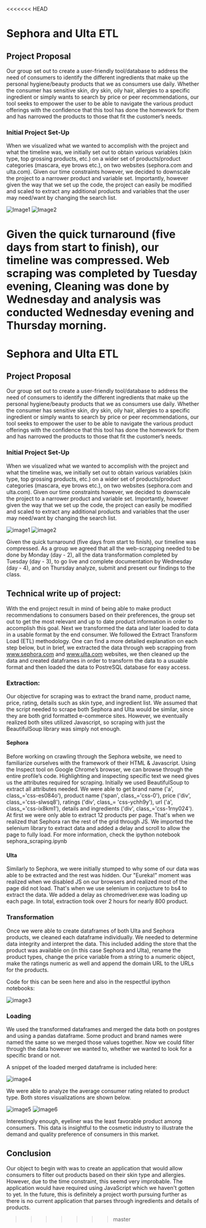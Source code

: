 <<<<<<< HEAD
# Sephora and Ulta ETL

## Project Proposal

Our group set out to create a user-friendly tool/database to address the need of consumers to identify the different ingredients that make
up the personal hygiene/beauty products that we as consumers use daily. Whether the consumer has sensitive skin, dry skin, oily hair, allergies to a specific ingredient or simply wants to search by price or peer recommendations, our tool seeks to empower the user to be able to navigate the various product offerings with the confidence that this tool has done the homework for them and has narrowed the products to those that fit the customer’s needs.

### Initial Project Set-Up

When we visualized what we wanted to accomplish with the project and what the timeline was, we initially set out to obtain various variables (skin type, top grossing products, etc.) on a wider set of products/product categories (mascara, eye brows etc.), on two websites (sephora.com and ulta.com). Given our time constraints however, we decided to downscale the project to a narrower product and variable set. Importantly, however given the way that we set up the code, the project can easily be modified and scaled to extract any additional products and variables that the user may need/want by changing the search list.

![Image1](https://github.com/nawdah/cosmetics-proj/tree/master/pictures/schema1.PNG)
![Image2](https://github.com/nawdah/cosmetics-proj/tree/master/pictures/schema2.PNG)


Given the quick turnaround (five days from start to finish), our timeline was compressed. Web scraping was completed by Tuesday evening, Cleaning was done by Wednesday and analysis was conducted Wednesday evening and Thursday morning. 
=======
# Sephora and Ulta ETL 

## Project Proposal
		
Our group set out to create a user-friendly tool/database to address the need of consumers to identify the different ingredients that make up the personal hygiene/beauty products that we as consumers use daily. Whether the consumer has sensitive skin, dry skin, oily hair, allergies to a specific ingredient or simply wants to search by price or peer recommendations, our tool seeks to empower the user to be able to navigate the various product offerings with the confidence that this tool has done the homework for them and has narrowed the products to those that fit the customer’s needs. 
		

### Initial Project Set-Up
		

When we visualized what we wanted to accomplish with the project and what the timeline was, we initially set out to obtain various variables (skin type, top grossing products, etc.) on a wider set of products/product categories (mascara, eye brows etc.), on two websites (sephora.com and ulta.com). Given our time constraints however, we decided to downscale the project to a narrower product and variable set. Importantly, however given the way that we set up the code, the project can easily be modified and scaled to extract any additional products and variables that the user may need/want by changing the search list.
		

![image1](https://github.com/nawdah/cosmetics-proj/blob/master/pictures/schema1.PNG)
![image2](https://github.com/nawdah/cosmetics-proj/blob/master/pictures/schema2.PNG)
		

Given the quick turnaround (five days from start to finish), our timeline was compressed. As a group we agreed that all the web-scrapping needed to be done by Monday (day - 2), all the data transformation completed by Tuesday (day - 3), to go live and complete documentation by Wednesday (day - 4), and on Thursday analyze, submit and present our findings to the class.
		

## Technical write up of project:
		

With the end project result in mind of being able to make product recommendations to consumers based on their preferences, the group set out to get the most relevant and up to date product information in order to accomplish this goal. Next we transformed the data and later loaded to data in a usable format by the end consumer. We followed the Extract Transform Load (ETL) methodology. One can find a more detailed explanation on each step below, but in brief, we extracted the data through web scrapping from www.sephora.com and www.ulta.com websites, we then cleaned up the data and created dataframes in order to transform the data to a usuable format and then loaded the data to PostreSQL database for easy access. 
		

### Extraction:
		

Our objective for scraping was to extract the brand name, product name, price, rating, details such as skin type, and ingredient list. We assumed that the script needed to scrape both Sephora and Ulta would be similar, since they are both grid formatted e-commerce sites. However, we eventually realized both sites utilized Javascript, so scraping with just the BeautifulSoup library was simply not enough. 
		

#### Sephora
		

Before working on crawling through the Sephora website, we need to familiarize ourselves with the framework of their HTML & Javascript. Using the Inspect tool on Google Chrome’s browser, we can browse through the entire profile’s code. Highlighting and inspecting specific text we need gives us the attributes required for scraping. Initially we used BeautifulSoup to extract all attributes needed. We were able to get brand name ('a', class_='css-es084o'), product name ('span', class_='css-0'), price ('div', class_='css-slwsq8'), ratings ('div', class_= 'css-ychh9y'), url ('a', class_='css-ix8km1'), details and ingredients ('div', class_='css-1rny024'). At first we were only able to extract 12 products per page. That's when we realized that Sephora ran the rest of the grid through JS. We imported the selenium library to extract data and added a delay and scroll to allow the page to fully load. For more information, check the ipython notebook sephora_scraping.ipynb
		

#### Ulta
		

Similarly to Sephora, we were initially stumped to why some of our data was able to be extracted and the rest was hidden. Our "Eureka!" moment was realized when we disabled JS on our browsers and realized most of the page did not load. That's when we use selenium in conjucture to bs4 to extract the data. We added a delay as chromedriver.exe was loading up each page. In total, extraction took over 2 hours for nearly 800 product. 
		

### Transformation
		

Once we were able to create dataframes of both Ulta and Sephora products, we cleaned each dataframe individually. We needed to determine data integrity and interpret the data. This included adding the store that the product was available on (in this case Sephora and Ulta), rename the product types, change the price variable from a string to a numeric object, make the ratings numeric as well and append the domain URL to the URLs for the products. 
		

Code for this can be seen here and also in the respectful ipython notebooks:
		

![image3](https://github.com/nawdah/cosmetics-proj/blob/master/pictures/schema5.PNG)
		

### Loading
		

We used the transformed dataframes and merged the data both on postgres and using a pandas dataframe. Some product and brand names were named the same so we merged those values together. Now we could filter through the data however we wanted to, whether we wanted to look for a specific brand or not. 
		

A snippet of the loaded merged dataframe is included here: 
		

![image4](https://github.com/nawdah/cosmetics-proj/blob/master/pictures/schema6.PNG)
		

We were able to analyze the average consumer rating related to product type. Both stores visualizations are shown below.
		

![image5](https://github.com/nawdah/cosmetics-proj/blob/master/pictures/sephora.png)
![image6](https://github.com/nawdah/cosmetics-proj/blob/master/pictures/ulta.png)
		

Interestingly enough, eyeliner was the least favorable product among consumers. This data is insightful to the cosmetic industry to illustrate the demand and quality preference of consumers in this market. 

## Conclusion

Our object to begin with was to create an application that would allow consumers to filter out products based on their skin type and allergies. However, due to the time constraint, this seemd very improbable. The application would have required using JavaScript which we haven't gotten to yet. In the future, this is definitely a project worth pursuing further as there is no current application that parses through ingredients and details of products. 
>>>>>>> master

